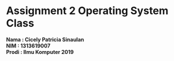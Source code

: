 # Assignment 2 Operating System Class

**Nama : Cicely Patricia Sinaulan** <br>
**NIM  : 1313619007** <br>
**Prodi : Ilmu Komputer 2019**

